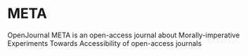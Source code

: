 # META
OpenJournal META is an open-access journal about Morally-imperative Experiments Towards Accessibility of open-access journals
